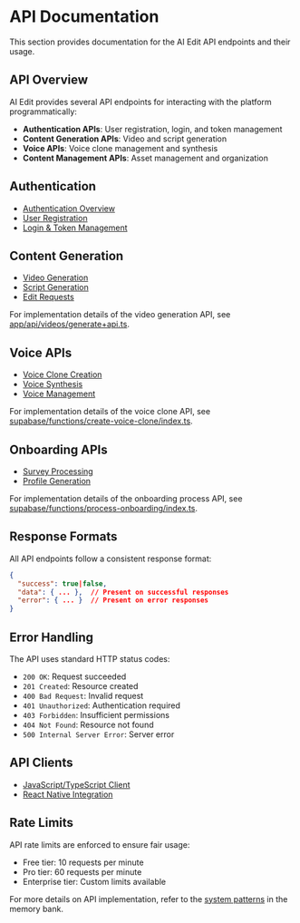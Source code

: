 # API Documentation

This section provides documentation for the AI Edit API endpoints and their usage.

## API Overview

AI Edit provides several API endpoints for interacting with the platform programmatically:

- **Authentication APIs**: User registration, login, and token management
- **Content Generation APIs**: Video and script generation
- **Voice APIs**: Voice clone management and synthesis
- **Content Management APIs**: Asset management and organization

## Authentication

- [Authentication Overview](./auth/overview.md)
- [User Registration](./auth/registration.md)
- [Login & Token Management](./auth/login.md)

## Content Generation

- [Video Generation](./content/video-generation.md)
- [Script Generation](./content/script-generation.md)
- [Edit Requests](./content/edit-requests.md)

For implementation details of the video generation API, see [app/api/videos/generate+api.ts](../../app/api/videos/generate+api.ts).

## Voice APIs

- [Voice Clone Creation](./voice/clone-creation.md)
- [Voice Synthesis](./voice/synthesis.md)
- [Voice Management](./voice/management.md)

For implementation details of the voice clone API, see [supabase/functions/create-voice-clone/index.ts](../../supabase/functions/create-voice-clone/index.ts).

## Onboarding APIs

- [Survey Processing](./onboarding/survey-processing.md)
- [Profile Generation](./onboarding/profile-generation.md)

For implementation details of the onboarding process API, see [supabase/functions/process-onboarding/index.ts](../../supabase/functions/process-onboarding/index.ts).

## Response Formats

All API endpoints follow a consistent response format:

```json
{
  "success": true|false,
  "data": { ... },  // Present on successful responses
  "error": { ... }  // Present on error responses
}
```

## Error Handling

The API uses standard HTTP status codes:

- `200 OK`: Request succeeded
- `201 Created`: Resource created
- `400 Bad Request`: Invalid request
- `401 Unauthorized`: Authentication required
- `403 Forbidden`: Insufficient permissions
- `404 Not Found`: Resource not found
- `500 Internal Server Error`: Server error

## API Clients

- [JavaScript/TypeScript Client](./clients/typescript.md)
- [React Native Integration](./clients/react-native.md)

## Rate Limits

API rate limits are enforced to ensure fair usage:

- Free tier: 10 requests per minute
- Pro tier: 60 requests per minute
- Enterprise tier: Custom limits available

For more details on API implementation, refer to the [system patterns](../../memory-bank/systemPatterns.md) in the memory bank.
